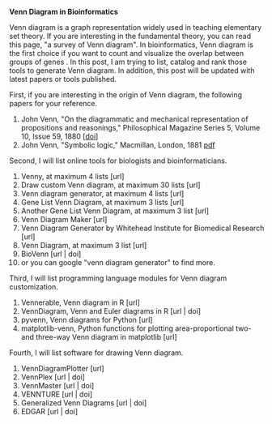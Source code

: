 **Venn Diagram in Bioinformatics**

Venn diagram is a graph representation widely used in teaching elementary set theory. If you are interesting in the fundamental theory, you can read this page, "a survey of Venn diagram". In bioinformatics, Venn diagram is the first choice if you want to count and visualize the overlap between groups of genes . In this post, I am trying to list, catalog and rank those tools to generate Venn diagram.  In addition, this post will be updated with latest papers or tools published.  

First, if you are interesting in the origin of Venn diagram, the following papers for your reference.
1. John Venn, "On the diagrammatic and mechanical representation of propositions and reasonings," Philosophical Magazine Series 5, Volume 10, Issue 59, 1880 [[doi](http://dx.doi.org/10.1080/14786448008626877)]
1. John Venn, "Symbolic logic," Macmillan, London, 1881 [pdf](http://archive.org/details/symboliclogic00venniala)

Second, I will list online tools for biologists and bioinformaticians.
1. Venny, at maximum 4 lists [url]
1. Draw custom Venn diagram, at maximum 30 lists [url]
1. Venn diagram generator, at maximum 4 lists [url]
1. Gene List Venn Diagram, at maximum 3 lists [url]
1. Another Gene List Venn Diagram, at maximum 3 list [url]
1. Venn Diagram Maker [url]
1. Venn Diagram Generator by Whitehead Institute for Biomedical Research [url]
1. Venn Diagram, at maximum 3 list [url]
1. BioVenn [url | doi]
1. or you can google "venn diagram generator" to find more.

Third, I will list programming language modules for Venn diagram customization.
1. Vennerable, Venn diagram in R [url]
1. VennDiagram, Venn and Euler diagrams in R [url | doi]
1. pyvenn, Venn diagrams for Python [url]
1. matplotlib-venn, Python functions for plotting area-proportional two- and three-way Venn diagram in matplotlib [url]

Fourth, I will list software for drawing Venn diagram.
1. VennDiagramPlotter [url]
1. VennPlex [url | doi]
1. VennMaster [url | doi]
1. VENNTURE [url | doi]
1. Generalized Venn Diagrams [url | doi]
1. EDGAR [url | doi]
